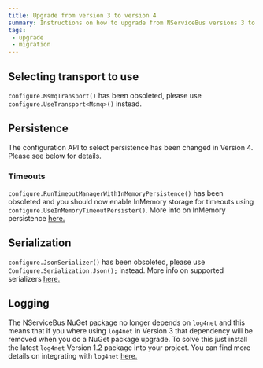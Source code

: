 ```yaml
---
title: Upgrade from version 3 to version 4
summary: Instructions on how to upgrade from NServiceBus versions 3 to 4
tags:
 - upgrade
 - migration
---
```


## Selecting transport to use

`configure.MsmqTransport()` has been obsoleted, please use `configure.UseTransport<Msmq>()` instead.

## Persistence
The configuration API to select persistence has been changed in Version 4. Please see below for details.

### Timeouts

`configure.RunTimeoutManagerWithInMemoryPersistence()` has been obsoleted and you should now enable InMemory storage for timeouts using `configure.UseInMemoryTimeoutPersister()`. More info on InMemory persistence [here.](/nservicebus/persistence/in-memory.md)

## Serialization

`configure.JsonSerializer()` has been obsoleted, please use `Configure.Serialization.Json();` instead. More info on supported serializers [here.](/nservicebus/serialization/)

## Logging

The NServiceBus NuGet package no longer depends on `log4net` and this means that if you where using `log4net` in Version 3 that dependency will be removed when you do a NuGet package upgrade. To solve this just install the latest `log4net` Version 1.2 package into your project. You can find more details on integrating with `log4net` [here.](/nservicebus/logging/log4net.md) 

